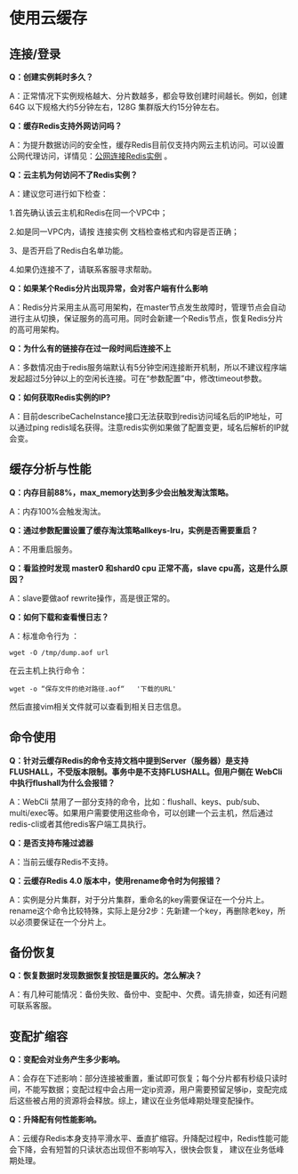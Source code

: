 # 使用云缓存


## 连接/登录

**Q：创建实例耗时多久？**

A：正常情况下实例规格越大、分片数越多，都会导致创建时间越长。例如，创建 64G 以下规格大约5分钟左右，128G 集群版大约15分钟左右。

**Q：缓存Redis支持外网访问吗？**

A：为提升数据访问的安全性，缓存Redis目前仅支持内网云主机访问。可以设置公网代理访问，详情见：[公网连接Redis实例](https://docs.jdcloud.com/cn/jcs-for-redis/connectinstance)  。

**Q：云主机为何访问不了Redis实例？**

A：建议您可进行如下检查：

1.首先确认该云主机和Redis在同一个VPC中；

2.如是同一VPC内，请按 连接实例 文档检查格式和内容是否正确；

3、是否开启了Redis白名单功能。

4.如果仍连接不了，请联系客服寻求帮助。

**Q：如果某个Redis分片出现异常，会对客户端有什么影响**

A：Redis分片采用主从高可用架构，在master节点发生故障时，管理节点会自动进行主从切换，保证服务的高可用。同时会新建一个Redis节点，恢复Redis分片的高可用架构。

**Q：为什么有的链接存在过一段时间后连接不上**

A：多数情况由于redis服务端默认有5分钟空闲连接断开机制，所以不建议程序端发起超过5分钟以上的空闲长连接。可在“参数配置”中，修改timeout参数。

**Q：如何获取Redis实例的IP?**

A：目前describeCacheInstance接口无法获取到redis访问域名后的IP地址，可以通过ping redis域名获得。注意redis实例如果做了配置变更，域名后解析的IP就会变。



## 缓存分析与性能

**Q：内存目前88%，max_memory达到多少会出触发淘汰策略。**

A：内存100%会触发淘汰。

**Q：通过参数配置设置了缓存淘汰策略allkeys-lru，实例是否需要重启？**

A：不用重启服务。

**Q：看监控时发现 master0 和shard0 cpu 正常不高，slave cpu高，这是什么原因？**

A：slave要做aof rewrite操作，高是很正常的。

**Q：如何下载和查看慢日志？**

A：标准命令行为 ： 

    wget -O /tmp/dump.aof url 
    
    

在云主机上执行命令： 

    wget -o “保存文件的绝对路径.aof“   '下载的URL'
    
    

然后直接vim相关文件就可以查看到相关日志信息。


## 命令使用

**Q：针对云缓存Redis的命令支持文档中提到Server（服务器）是支持FLUSHALL，不受版本限制。事务中是不支持FLUSHALL。但用户侧在 WebCli 中执行flushall为什么会报错？**

A：WebCli 禁用了一部分支持的命令，比如：flushall、keys、pub/sub、multi/exec等。如果用户需要使用这些命令，可以创建一个云主机，然后通过redis-cli或者其他redis客户端工具执行。

**Q：是否支持布隆过滤器**

A：当前云缓存Redis不支持。

**Q：云缓存Redis 4.0 版本中，使用rename命令时为何报错？**

A：实例是分片集群，对于分片集群，重命名的key需要保证在一个分片上。rename这个命令比较特殊，实际上是分2步：先新建一个key，再删除老key，所以必须要保证在一个分片上。


## 备份恢复

**Q：恢复数据时发现数据恢复按钮是置灰的。怎么解决？**

A：有几种可能情况：备份失败、备份中、变配中、欠费。请先排查，如还有问题可联系客服。


## 变配扩缩容

**Q：变配会对业务产生多少影响。**

A：会存在下述影响：部分连接被重置，重试即可恢复；每个分片都有秒级只读时间，不能写数据；变配过程中会占用一定ip资源，用户需要预留足够ip，变配完成后这些被占用的资源将会释放。综上，建议在业务低峰期处理变配操作。

**Q：升降配有何性能影响。**

A：云缓存Redis本身支持平滑水平、垂直扩缩容。升降配过程中，Redis性能可能会下降，会有短暂的只读状态出现但不影响写入，很快会恢复， 建议在业务低峰期处理。


